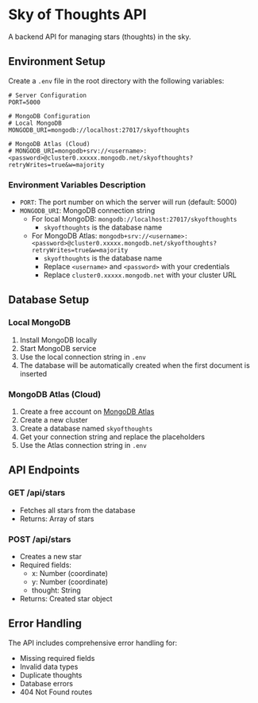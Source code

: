 # Sky of Thoughts API

A backend API for managing stars (thoughts) in the sky.

## Environment Setup

Create a `.env` file in the root directory with the following variables:

```env
# Server Configuration
PORT=5000

# MongoDB Configuration
# Local MongoDB
MONGODB_URI=mongodb://localhost:27017/skyofthoughts

# MongoDB Atlas (Cloud)
# MONGODB_URI=mongodb+srv://<username>:<password>@cluster0.xxxxx.mongodb.net/skyofthoughts?retryWrites=true&w=majority
```

### Environment Variables Description

- `PORT`: The port number on which the server will run (default: 5000)
- `MONGODB_URI`: MongoDB connection string
  - For local MongoDB: `mongodb://localhost:27017/skyofthoughts`
    - `skyofthoughts` is the database name
  - For MongoDB Atlas: `mongodb+srv://<username>:<password>@cluster0.xxxxx.mongodb.net/skyofthoughts?retryWrites=true&w=majority`
    - `skyofthoughts` is the database name
    - Replace `<username>` and `<password>` with your credentials
    - Replace `cluster0.xxxxx.mongodb.net` with your cluster URL

## Database Setup

### Local MongoDB
1. Install MongoDB locally
2. Start MongoDB service
3. Use the local connection string in `.env`
4. The database will be automatically created when the first document is inserted

### MongoDB Atlas (Cloud)
1. Create a free account on [MongoDB Atlas](https://www.mongodb.com/cloud/atlas)
2. Create a new cluster
3. Create a database named `skyofthoughts`
4. Get your connection string and replace the placeholders
5. Use the Atlas connection string in `.env`

## API Endpoints

### GET /api/stars
- Fetches all stars from the database
- Returns: Array of stars

### POST /api/stars
- Creates a new star
- Required fields:
  - x: Number (coordinate)
  - y: Number (coordinate)
  - thought: String
- Returns: Created star object

## Error Handling

The API includes comprehensive error handling for:
- Missing required fields
- Invalid data types
- Duplicate thoughts
- Database errors
- 404 Not Found routes 